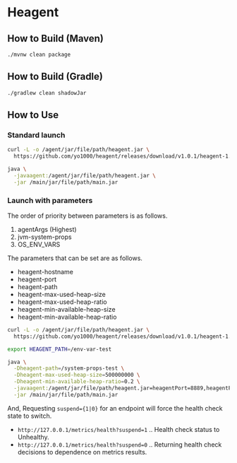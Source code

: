 # Heagent

## How to Build (Maven)
```bash
./mvnw clean package
```

## How to Build (Gradle)
```bash
./gradlew clean shadowJar
```

## How to Use
### Standard launch
```bash
curl -L -o /agent/jar/file/path/heagent.jar \
  https://github.com/yo1000/heagent/releases/download/v1.0.1/heagent-1.0.1.jar

java \
  -javaagent:/agent/jar/file/path/heagent.jar \
  -jar /main/jar/file/path/main.jar
```

### Launch with parameters

The order of priority between parameters is as follows.
1. agentArgs (Highest)
2. jvm-system-props
3. OS_ENV_VARS

The parameters that can be set are as follows.
* heagent-hostname
* heagent-port
* heagent-path
* heagent-max-used-heap-size
* heagent-max-used-heap-ratio
* heagent-min-available-heap-size
* heagent-min-available-heap-ratio

```bash
curl -L -o /agent/jar/file/path/heagent.jar \
  https://github.com/yo1000/heagent/releases/download/v1.0.1/heagent-1.0.1.jar

export HEAGENT_PATH=/env-var-test

java \
  -Dheagent-path=/system-props-test \
  -Dheagent-max-used-heap-size=500000000 \
  -Dheagent-min-available-heap-ratio=0.2 \
  -javaagent:/agent/jar/file/path/heagent.jar=heagentPort=8889,heagentPath=/metrics/health \
  -jar /main/jar/file/path/main.jar
```

And, Requesting `suspend={1|0}` for an endpoint will force the health check state to switch.

* `http://127.0.0.1/metrics/health?suspend=1` .. Health check status to Unhealthy.
* `http://127.0.0.1/metrics/health?suspend=0` .. Returning health check decisions to dependence on metrics results.
